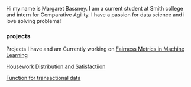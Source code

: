 Hi my name is Margaret Bassney. I am a current student at Smith college and intern for Comparative Agility. I have a passion for data science and i love solving problems!

### projects
Projects I have and am Currently working on
[Fairness Metrics in Machine Learning](https://github.com/sds-capstone/2022-09-proj7-women-at-table)

[Housework Distribution and Satisfactiion](https://github.com/agoswa/housework_analysis)

[Function for transactional data](https://github.com/sds270/project_phase_1-MargaretBassney)


